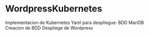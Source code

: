 # WordpressKubernetes
Implementacion de Kubernetes 
Yaml para despliegue:
BDD MariDB
Creacion de BDD
Despliege de Wordpress
